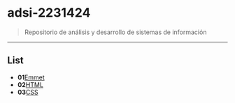 # adsi-2231424
> Repositorio de análisis y desarrollo de sistemas de información
---
## List

- **01**[Emmet](01-emmet/)
- **02**[HTML](02-html/)
- **03**[CSS](03-css/)